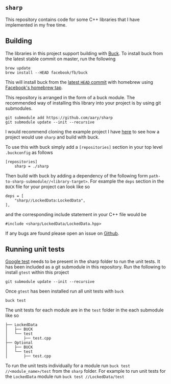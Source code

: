 `sharp`
-------

This repository contains code for some C++ libraries that I have implemented
in my free time.

## Building

The libraries in this project support building with
[Buck](https://buckbuild.com).  To install buck from the latest stable commit
on master, run the following

```
brew update
brew install --HEAD facebook/fb/buck
```

This will install buck from the
[latest `HEAD` commit](https://github.com/facebook/buck) with homebrew using
[Facebook's homebrew tap](https://github.com/facebook/homebrew-fb).

This repository is arranged in the form of a buck module.  The recommended
way of installing this library into your project is by using  git submodules.

```
git submodule add https://github.com/aary/sharp
git submodule update --init --recursive
```

I would recommend cloning the example project I have
[here](https://github.com/aary/sharp-example) to see how a project would use
`sharp` and build with buck.

To use this with buck simply add a `[repositories]` section in your top level
`.buckconfig` as follows

```
[repositories]
    sharp = ./sharp
```

Then build with buck by adding a dependency of the following form
`path-to-sharp-submodule//<library-target>`.  For example the `deps` section in
the `BUCK` file for your project can look like so

```
deps = [
    "sharp//LockedData:LockedData",
],
```

and the corresponding include statement in your C++ file would be

```
#include <sharp/LockedData/LockedData.hpp>
```

If any bugs are found please open an issue on
[Github](https://github.com/aary/sharp).

## Running unit tests

[Google test](https://github.com/google/googletest) needs to be present in the
sharp folder to run the unit tests.  It has been included as a git submodule
in this repository.  Run the following to install `gtest` within this project
```
git submodule update --init --recursive
```

Once `gtest` has been installed run all unit tests with `buck`
```
buck test
```

The unit tests for each module are in the `test` folder in the each submodule
like so

```
├── LockedData
│   ├── BUCK
│   └── test
│       ├── test.cpp
├── Optional
│   ├── BUCK
│   └── test
│       ├── test.cpp
```

To run the unit tests individually for a module run
`buck test //<module_name>/test` from the `sharp` folder.  For example
to run unit tests for the `LockedData` module run `buck test
//LockedData/test`

